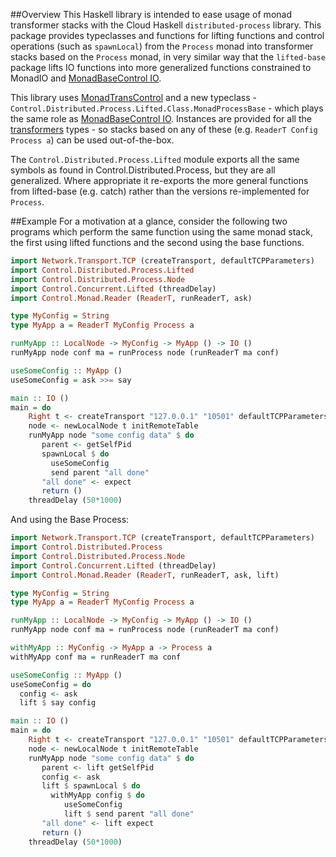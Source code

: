 ##Overview
This Haskell library is intended to ease usage of monad transformer stacks with the Cloud Haskell `distributed-process` library. This package provides typeclasses and functions for lifting functions and control operations (such as `spawnLocal`) from the `Process` monad 
                     into transformer stacks based on the `Process` monad, in very similar way that the `lifted-base` package lifts IO functions into more generalized functions constrained to MonadIO and [MonadBaseControl IO](http://hackage.haskell.org/package/monad-control-1.0.0.1/docs/Control-Monad-Trans-Control.html#t:MonadBaseControl).

This library uses [MonadTransControl](http://hackage.haskell.org/package/monad-control-1.0.0.1/docs/Control-Monad-Trans-Control.html#t:MonadTransControl) and a new typeclass - `Control.Distributed.Process.Lifted.Class.MonadProcessBase` - which plays the same role as [MonadBaseControl IO](http://hackage.haskell.org/package/monad-control-1.0.0.1/docs/Control-Monad-Trans-Control.html#t:MonadBaseControl).  Instances are provided for all the [transformers](http://hackage.haskell.org/package/transformers) types - so stacks based on any of these (e.g. `ReaderT Config Process a`) can be used out-of-the-box.
                     
The `Control.Distributed.Process.Lifted` module exports all the same symbols as found in Control.Distributed.Process, but they are all generalized. Where appropriate it re-exports the more general functions from lifted-base (e.g. catch) rather than the versions re-implemented for `Process`.

##Example
For a motivation at a glance, consider the following two programs which perform the same function using the same monad stack, the first using lifted functions and the second using the base functions.

```haskell
import Network.Transport.TCP (createTransport, defaultTCPParameters)
import Control.Distributed.Process.Lifted
import Control.Distributed.Process.Node
import Control.Concurrent.Lifted (threadDelay)
import Control.Monad.Reader (ReaderT, runReaderT, ask)

type MyConfig = String
type MyApp a = ReaderT MyConfig Process a

runMyApp :: LocalNode -> MyConfig -> MyApp () -> IO ()
runMyApp node conf ma = runProcess node (runReaderT ma conf)

useSomeConfig :: MyApp ()
useSomeConfig = ask >>= say

main :: IO ()
main = do
    Right t <- createTransport "127.0.0.1" "10501" defaultTCPParameters
    node <- newLocalNode t initRemoteTable
    runMyApp node "some config data" $ do
       parent <- getSelfPid
       spawnLocal $ do
         useSomeConfig
         send parent "all done"
       "all done" <- expect
       return ()
    threadDelay (50*1000)
```

And using the Base Process:

```haskell
import Network.Transport.TCP (createTransport, defaultTCPParameters)
import Control.Distributed.Process
import Control.Distributed.Process.Node
import Control.Concurrent.Lifted (threadDelay)
import Control.Monad.Reader (ReaderT, runReaderT, ask, lift)

type MyConfig = String
type MyApp a = ReaderT MyConfig Process a

runMyApp :: LocalNode -> MyConfig -> MyApp () -> IO ()
runMyApp node conf ma = runProcess node (runReaderT ma conf)

withMyApp :: MyConfig -> MyApp a -> Process a
withMyApp conf ma = runReaderT ma conf

useSomeConfig :: MyApp ()
useSomeConfig = do
  config <- ask
  lift $ say config

main :: IO ()
main = do
    Right t <- createTransport "127.0.0.1" "10501" defaultTCPParameters
    node <- newLocalNode t initRemoteTable
    runMyApp node "some config data" $ do
       parent <- lift getSelfPid
       config <- ask
       lift $ spawnLocal $ do
         withMyApp config $ do
            useSomeConfig
            lift $ send parent "all done"
       "all done" <- lift expect
       return ()
    threadDelay (50*1000)
```